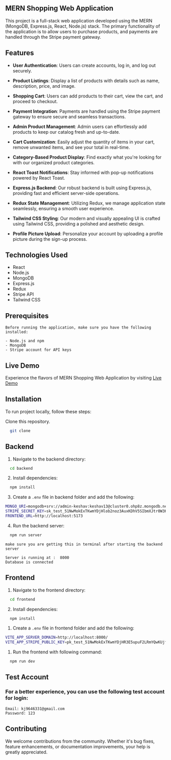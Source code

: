 ## MERN Shopping Web Application

This project is a full-stack web application developed using the MERN (MongoDB, Express.js, React, Node.js) stack. The primary functionality of the application is to allow users to purchase products, and payments are handled through the Stripe payment gateway.

## Features

- **User Authentication**: Users can create accounts, log in, and log out securely.

- **Product Listings**: Display a list of products with details such as name, description, price, and image.

- **Shopping Cart**: Users can add products to their cart, view the cart, and proceed to checkout.

- **Payment Integration**: Payments are handled using the Stripe payment gateway to ensure secure and seamless transactions.

- **Admin Product Management**: Admin users can effortlessly add products to keep our catalog fresh and up-to-date.

- **Cart Customization**: Easily adjust the quantity of items in your cart, remove unwanted items, and see your total in real-time.

- **Category-Based Product Display**: Find exactly what you're looking for with our organized product categories.

- **React Toast Notifications**: Stay informed with pop-up notifications powered by React Toast.

- **Express.js Backend**: Our robust backend is built using Express.js, providing fast and efficient server-side operations.

- **Redux State Management**: Utilizing Redux, we manage application state seamlessly, ensuring a smooth user experience.

- **Tailwind CSS Styling**: Our modern and visually appealing UI is crafted using Tailwind CSS, providing a polished and aesthetic design.

- **Profile Picture Upload**: Personalize your account by uploading a profile picture during the sign-up process.

## Technologies Used

- React
- Node.js
- MongoDB
- Express.js
- Redux
- Stripe API
- Tailwind CSS

## Prerequisites

```
Before running the application, make sure you have the following installed:

- Node.js and npm
- MongoDB
- Stripe account for API keys

```

## Live Demo

Experience the flavors of MERN Shopping Web Application by visiting [Live Demo]()

## Installation

To run project locally, follow these steps:

Clone this repository.

```bash
  git clone
```
## Backend

1. Navigate to the backend directory:

```bash
  cd backend

```

2. Install dependencies:

```bash
  npm install

```

3. Create a `.env` file in backend folder and add the following:

```bash
MONGO_URI=mongodb+srv://admin-keshav:keshav13@cluster0.ohp8z.mongodb.net/hlo
STRIPE_SECRET_KEY=sk_test_51NwMokExTKwmYDjHlob2noz3AuxKDhV5SIbmXJtr0W3Krnr1FBOaLjqdnO2nzyYvp99CO3GWOZN7n59Q7GwdkfF3000vrSTKVe
FRONTEND_URL=http://localhost:5173

```

4. Run the backend server:

```bash
  npm run server

```
`make sure you are getting this in terminal after starting the backend server`
```
Server is running at :  8000
Database is connected

```

## Frontend

1. Navigate to the frontend directory:

```bash
  cd frontend

```

2. Install dependencies:

```bash
  npm install

```

1. Create a `.env` file in frontend folder and add the following:

```bash
VITE_APP_SERVER_DOMAIN=http://localhost:8000/
VITE_APP_STRIPE_PUBLIC_KEY=pk_test_51NwMokExTKwmYDjHR3E5upuF2LRmYQwKUjf4RwDvyh31pmwEkc40KaT0D4J0EDQigjN2NYwzoBXfNZbEGNCBSM200020myYDeF

```

1. Run the frontend with following command:

```bash
  npm run dev

```
## Test Account

### For a better experience, you can use the following test account for login:

```
Email: kj9646331@gmail.com
Password: 123

```

## Contributing

We welcome contributions from the community. Whether it's bug fixes, feature enhancements, or documentation improvements, your help is greatly appreciated.
